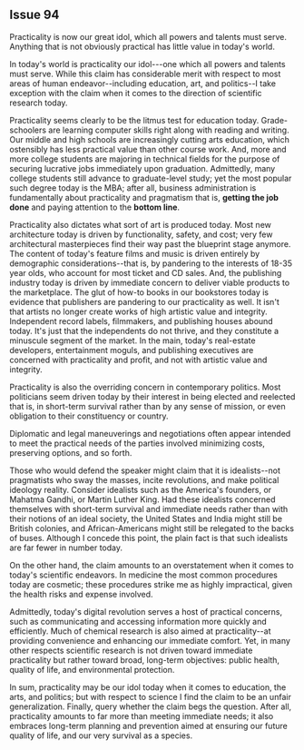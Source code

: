 
Issue 94
---------------------------

Practicality is now our great idol, which all powers and talents must serve. Anything that is not
obviously practical has little value in today's world.

In today's world is practicality our idol---one which all powers and talents must serve. While
this claim has considerable merit with respect to most areas of human endeavor--including
education, art, and politics--I take exception with the claim when it comes to the direction of
scientific research today.

Practicality seems clearly to be the litmus test for education today. Grade-schoolers are
learning computer skills right along with reading and writing. Our middle and high schools are
increasingly cutting arts education, which ostensibly has less practical value than other course
work. And, more and more college students are majoring in technical fields for the purpose of
securing lucrative jobs immediately upon graduation. Admittedly, many college students still
advance to graduate-level study; yet the most popular such degree today is the MBA; after all,
business administration is fundamentally about practicality and pragmatism that is, **getting
the job done** and paying attention to the **bottom line**.

Practicality also dictates what sort of art is produced today. Most new architecture today is
driven by functionality, safety, and cost; very few architectural masterpieces find their way past
the blueprint stage anymore. The content of today's feature films and music is driven entirely
by demographic considerations--that is, by pandering to the interests of 18-35 year olds, who
account for most ticket and CD sales. And, the publishing industry today is driven by
immediate concern to deliver viable products to the marketplace. The glut of how-to books in
our bookstores today is evidence that publishers are pandering to our practicality as well. It
isn't that artists no longer create works of high artistic value and integrity. Independent record
labels, filmmakers, and publishing houses abound today. It's just that the independents do not
thrive, and they constitute a minuscule segment of the market. In the main, today's real-estate
developers, entertainment moguls, and publishing executives are concerned with practicality
and profit, and not with artistic value and integrity.

Practicality is also the overriding concern in contemporary politics. Most politicians seem
driven today by their interest in being elected and reelected that is, in short-term survival
rather than by any sense of mission, or even obligation to their constituency or country.

Diplomatic and legal maneuverings and negotiations often appear intended to meet the
practical needs of the parties involved minimizing costs, preserving options, and so forth.

Those who would defend the speaker might claim that it is idealists--not pragmatists who
sway the masses, incite revolutions, and make political ideology reality. Consider idealists
such as the America's founders, or Mahatma Gandhi, or Martin Luther King. Had these
idealists concerned themselves with short-term survival and immediate needs rather than with
their notions of an ideal society, the United States and India might still be British colonies, and
African-Americans might still be relegated to the backs of buses. Although I concede this point,
the plain fact is that such idealists are far fewer in number today.

On the other hand, the claim amounts to an overstatement when it comes to today's
scientific endeavors. In medicine the most common procedures today are cosmetic; these
procedures strike me as highly impractical, given the health risks and expense involved.

Admittedly, today's digital revolution serves a host of practical concerns, such as
communicating and accessing information more quickly and efficiently. Much of chemical
research is also aimed at practicality--at providing convenience and enhancing our immediate
comfort. Yet, in many other respects scientific research is not driven toward immediate
practicality but rather toward broad, long-term objectives: public health, quality of life, and
environmental protection.

In sum, practicality may be our idol today when it comes to education, the arts, and politics;
but with respect to science I find the claim to be an unfair generalization. Finally, query whether
the claim begs the question. After all, practicality amounts to far more than meeting immediate
needs; it also embraces long-term planning and prevention aimed at ensuring our future
quality of life, and our very survival as a species.


